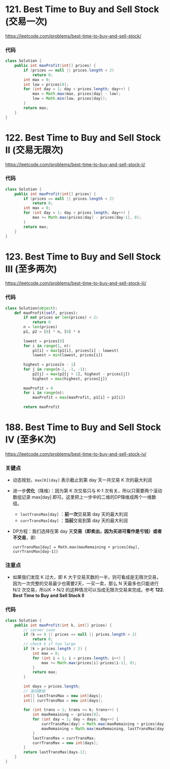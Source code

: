 # 121. Best Time to Buy and Sell Stock (交易一次)

https://leetcode.com/problems/best-time-to-buy-and-sell-stock/

### 代码

```java
class Solution {
    public int maxProfit(int[] prices) {
        if (prices == null || prices.length < 2)
            return 0;
        int max = 0;
        int low = prices[0];
        for (int day = 1; day < prices.length; day++) {
            max = Math.max(max, prices[day] - low);
            low = Math.min(low, prices[day]);
        }
        return max;
    }
}
```



# 122. Best Time to Buy and Sell Stock II (交易无限次)

https://leetcode.com/problems/best-time-to-buy-and-sell-stock-ii/

### 代码

```java
class Solution {
    public int maxProfit(int[] prices) {
        if (prices == null || prices.length < 2)
            return 0;
        int max = 0;
        for (int day = 1; day < prices.length; day++) {
            max += Math.max(prices[day] - prices[day-1], 0);
        }
        return max;
    }
}
```



# 123. Best Time to Buy and Sell Stock III (至多两次)

https://leetcode.com/problems/best-time-to-buy-and-sell-stock-iii/

### 代码

```python
class Solution(object):
    def maxProfit(self, prices):
        if not prices or len(prices) < 2:
            return 0
        n = len(prices)
        p1, p2 = [0] * n, [0] * n
        
        lowest = prices[0]
        for i in range(1, n):
            p1[i] = max(p1[i], prices[i] - lowest)
            lowest = min(lowest, prices[i])
        
        highest = prices[n - 1]
        for j in range(n-2, -1, -1):
            p2[j] = max(p2[j + 1], highest - prices[j])
            highest = max(highest, prices[j])
            
        maxProfit = 0
        for i in range(n):
            maxProfit = max(maxProfit, p1[i] + p2[i])
        
        return maxProfit
```



# 188. Best Time to Buy and Sell Stock IV (至多K次)

https://leetcode.com/problems/best-time-to-buy-and-sell-stock-iv/

### 关键点

- 动态规划，```max[K][day]``` 表示截止到第 day 天一共交易 K 次的最大利润

- 进一步**优化**（降维）：因为第 K 次交易只与 K-1 次有关，所以只需要两个滚动数组记录 max[day] 即可。这里把上一步中的二维的DP降维成两个一维数组。

  - ```lastTransMax[day]``` ：**前一次**交易第 day 天的最大利润
  - ```currTransMax[day]``` ：**当前**交易到第 day 天的最大利润

- DP方程：我们选择在第 day 天**交易（即卖出，因为买进可看作是亏钱）或者不交易**，即:

  ```currTransMax[day] = Math.max(maxRemaining + prices[day], currTransMax[day-1])```

### 注意点

- 如果我们发现 K 过大，即 K 大于交易天数的一半，则可看成是无限次交易，因为一次完整的交易最少也需要2天，一买一卖，那么 N 天最多也只能进行 N/2 次交易，所以K > N/2 的这种情况可以当成无限次交易来完成。参考 **122. Best Time to Buy and Sell Stock II**

### 代码

```java
class Solution {
    public int maxProfit(int k, int[] prices) {
        // corner case
        if (k == 0 || prices == null || prices.length < 2)
            return 0;
        // check k if too large
        if (k > prices.length / 2) {
            int max = 0;
            for (int i = 1; i < prices.length; i++) {
                max += Math.max(prices[i]-prices[i-1], 0);
            }
            return max;
        }
        
        int days = prices.length;
        // 滚动数组
        int[] lastTransMax = new int[days];
        int[] currTransMax = new int[days];
        
        for (int trans = 1; trans <= k; trans++) {
            int maxRemaining = -prices[0];
            for (int day = 1; day < days; day++) {
                currTransMax[day] = Math.max(maxRemaining + prices[day], currTransMax[day-1]);
                maxRemaining = Math.max(maxRemaining, lastTransMax[day] - prices[day]);
            }
            lastTransMax = currTransMax;
            currTransMax = new int[days];
        }
        return lastTransMax[days-1];    
    }
}
```

